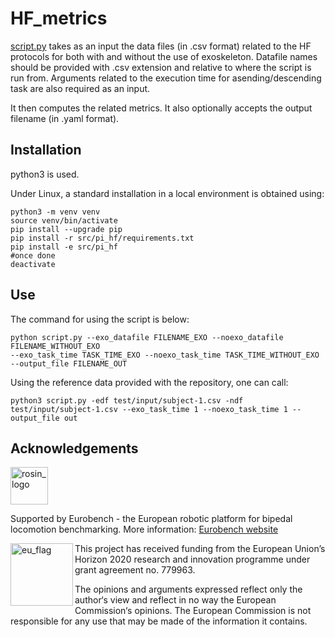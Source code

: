 # HF_metrics

[script.py](script.py) takes as an input the data files (in .csv format) related to the HF protocols for both with and without the use of exoskeleton. Datafile names should be provided with .csv extension and relative to where the script is run from. Arguments related to the execution time for asending/descending task are also required as an input.

It then computes the related metrics. It also optionally accepts the output filename (in .yaml format).

## Installation

python3 is used.

Under Linux, a standard installation in a local environment is obtained using:

```term
python3 -m venv venv
source venv/bin/activate
pip install --upgrade pip
pip install -r src/pi_hf/requirements.txt
pip install -e src/pi_hf
#once done
deactivate
```

## Use

The command for using the script is below:

```console
python script.py --exo_datafile FILENAME_EXO --noexo_datafile FILENAME_WITHOUT_EXO
--exo_task_time TASK_TIME_EXO --noexo_task_time TASK_TIME_WITHOUT_EXO
--output_file FILENAME_OUT
```


Using the reference data provided with the repository, one can call:

```console
python3 script.py -edf test/input/subject-1.csv -ndf test/input/subject-1.csv --exo_task_time 1 --noexo_task_time 1 --output_file out
```

## Acknowledgements

<a href="http://eurobench2020.eu">
  <img src="http://eurobench2020.eu/wp-content/uploads/2018/06/cropped-logoweb.png"
       alt="rosin_logo" height="60" >
</a>

Supported by Eurobench - the European robotic platform for bipedal locomotion benchmarking.
More information: [Eurobench website][eurobench_website]

<img src="http://eurobench2020.eu/wp-content/uploads/2018/02/euflag.png"
     alt="eu_flag" width="100" align="left" >

This project has received funding from the European Union’s Horizon 2020
research and innovation programme under grant agreement no. 779963.

The opinions and arguments expressed reflect only the author‘s view and
reflect in no way the European Commission‘s opinions.
The European Commission is not responsible for any use that may be made
of the information it contains.

[eurobench_logo]: http://eurobench2020.eu/wp-content/uploads/2018/06/cropped-logoweb.png
[eurobench_website]: http://eurobench2020.eu "Go to website"
